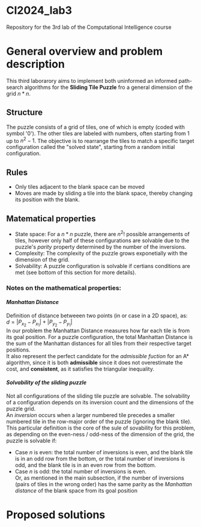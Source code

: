 # CI2024_lab3
Repository for the 3rd lab of the Computational Intelligence course

# General overview and problem description
This third laborarory aims to implement both uninformed an informed path-search algorithms for the **Sliding Tile Puzzle** fro a general dimension of the grid $n*n$.
## Structure
The puzzle consists of a grid of tiles, one of which is empty (coded with symbol '0'). The other tiles are labeled with numbers, often starting from 1 up to $n^2−1$.
The objective is to rearrange the tiles to match a specific target configuration called the "solved state", starting from a random initial configuration.
## Rules
+ Only tiles adjacent to the blank space can be moved
+ Moves are made by sliding a tile into the blank space, thereby changing its position with the blank.
## Matematical properties
+ State space: For a $n*n$ puzzle, there are $n^{2}!$ possible arrangements of tiles, however only half of these configurations are solvable due to the puzzle's *parity* property determined by the number of the inversions.
+ Complexity: The complexity of the puzzle grows exponetially with the dimension of the grid.
+ Solvability: A puzzle configuration is solvable if certians conditions are met (see bottom of this section for more details).


### Notes on the mathematical properties:
#### *Manhattan Distance* 
Definition of distance betweeen two points (in or case in a 2D space), as: <br>$d = |P_{x_2} - P_{x_1}|+|P_{y_2} - P_{y_1}|$  
In our problem the Manhattan Distance measures how far each tile is from its goal position. For a puzzle configuration, the total Manhattan Distance is the sum of the Manhattan distances for all tiles from their respective target positions.  
It also represent the perfect candidate for the *admissible fuction* for an A* algorithm, since it is both **admissible** since it does not overestimate the cost, and **consistent**, as it satisfies the triangular inequality.  
#### *Solvability of the sliding puzzle*
Not all configurations of the sliding tile puzzle are solvable. The solvability of a configuration depends on its inversion count and the dimensions of the puzzle grid.  
An *inversion* occurs when a larger numbered tile precedes a smaller numbered tile in the row-major order of the puzzle (ignoring the blank tile). This particular definition is the core of the sule of sovability for this problem, as depending on the even-ness / odd-ness of the dimension of the grid, the puzzle is solvable if:
+ Case *n* is even: the total number of inversions is even, and the blank tile is in an odd row from the bottom, or the total number of inversions is odd, and the blank tile is in an even row from the bottom.
+ Case *n* is odd: the total number of inversions is even.<br>
Or, as mentioned in the main subsection, if the number of inversions (pairs of tiles in the wrong order) has the same parity as the *Manhattan distance* of the blank space from its goal position

# Proposed solutions


